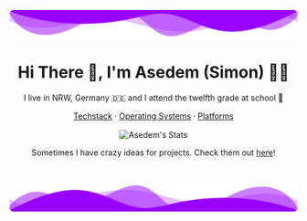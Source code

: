 ![TopWaves](./wavesTop.png)

<h1 align="center">Hi There 👋, I'm Asedem (Simon) 👩‍💻</h1>

<p align='center'>I live in NRW, Germany 🇩🇪 and I attend the twelfth grade at school 🏫</p>

<p align="center">
    <a href="https://github.com/Asedem/Asedem/blob/main/TECHSTACK.md">Techstack</a>
    ·
    <a href="https://github.com/Asedem/Asedem/blob/main/OPERATING_SYSTEM.md">Operating Systems</a>
    ·
    <a href="https://github.com/Asedem/Asedem/blob/main/PLATFORM.md">Platforms</a>
</p>
<p align="center">
    <img align="center" src="https://github-profile-summary-cards.vercel.app/api/cards/profile-details?username=Asedem&theme=tokyonight" alt="Asedem's Stats"/>
</p>

<p align='center'>Sometimes I have crazy ideas for projects. Check them out <a href="https://github.com/Asedem/Asedem/blob/main/PROJECTS.md">here</a>!</p>

<br>

![TopWaves](./wavesBottom.png)
